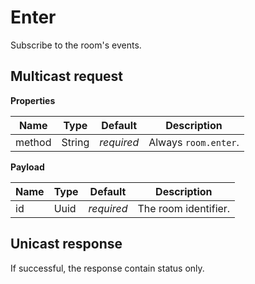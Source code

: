 # Enter

Subscribe to the room's events.



## Multicast request

**Properties**

Name             | Type   | Default    | Description
---------------- | ------ | ---------- | ------------------
method           | String | _required_ | Always `room.enter`.

**Payload**

Name     | Type       | Default    | Description
-------- | ---------- | ---------- | ------------------
id       | Uuid       | _required_ | The room identifier.



## Unicast response

If successful, the response contain status only.
